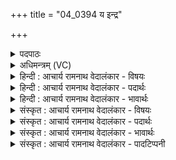 +++
title = "04_0394 य इन्द्र"

+++
<details><summary>पदपाठः</summary>

यः꣢। इ꣣न्द्र। सोमपा꣡त꣢मः। सो꣣म। पा꣡त꣢꣯मः। म꣡दः꣢꣯। श꣣विष्ठ। चे꣡त꣢꣯ति। ये꣡न꣢꣯। हँ꣡सि꣢꣯। नि। अ꣣त्रि꣡ण꣢म्। तम्। ई꣣महे। ३९४।
</details>

<details><summary>अधिमन्त्रम् (VC)</summary>

- इन्द्रः
- पर्वतः काण्वः
- उष्णिक्
- ऋषभः
- ऐन्द्रं काण्डम्
</details>

<details><summary>हिन्दी : आचार्य रामनाथ वेदालंकार - विषयः</summary>

अगले मन्त्र में इन्द्र नाम से परमात्मा, जीवात्मा और सेनाध्यक्ष को सम्बोधित किया गया है।
</details>

<details><summary>हिन्दी : आचार्य रामनाथ वेदालंकार - पदार्थः</summary>

पदार्थान्वयभाषाः -  हे (शविष्ठ) बलिष्ठ (इन्द्र) शत्रुविदारक परमात्मन्, जीवात्मन् वा सेनाध्यक्ष ! (यः) जो आप (सोमपातमः) अतिशय वीररस का पान करनेवाले हो, उन आपका (मदः) वीरताजनित हर्ष (चेतति) सदा जागता रहता है। आप (येन) अपने जिस पराक्रम से (अत्रिणम्) भक्षक शत्रु को (निहंसि) निःशेष रूप से विनष्ट कर देते हो (तम्) उस पराक्रम की, हम भी आपसे (ईमहे) याचना करते हैं ॥४॥ इस मन्त्र में अर्थश्लेषालङ्कार है ॥४॥
</details>

<details><summary>हिन्दी : आचार्य रामनाथ वेदालंकार - भावार्थः</summary>

भावार्थभाषाः -  जैसे वीर परमात्मा और जीवात्मा वीररस से उत्साहित होकर सब कामक्रोधादिरूप, विघ्नरूप और पापरूप भक्षक राक्षसों को विनष्ट कर देते हैं, उसी प्रकार राष्ट्र में वीर सेनापति सब आक्रान्ता रिपुओं को अपने पराक्रम से दण्डित करे। वैसा वीररस और पराक्रम सब प्रजाजनों को भी प्राप्त करना चाहिए ॥४॥
</details>

<details><summary>संस्कृत : आचार्य रामनाथ वेदालंकार - विषयः</summary>

अथेन्द्रनाम्ना परमात्मानं जीवात्मानं सेनाध्यक्षं च सम्बोधयति।
</details>

<details><summary>संस्कृत : आचार्य रामनाथ वेदालंकार - पदार्थः</summary>

पदार्थान्वयभाषाः -  हे (शविष्ठ) बलिष्ठ, (इन्द्र) शत्रुविदारक परमात्मन्, जीवात्मन्, सेनाध्यक्ष वा ! (यः) यस्त्वम् (सोमपातमः) अतिशयेन वीररसरूपस्य सोमस्य पाता असि, तस्य ते (मदः) वीरताजनितः हर्षः (चेतति) सदैव जागर्ति। (येन) पराक्रमेण, त्वम्। संहितायां ‘येना’ इति दीर्घश्छान्दसः, ‘अन्येषामपि दृश्यते। अ० ६।३।१३७’ इति वचनात्। (अत्रिणम्) भक्षकं शत्रुम्। अत्तीति अत्री। अद भक्षणे धातोः ‘अदेस्त्रिनिश्च। उ० ४।६९’ इति त्रिनिः प्रत्ययः। अत्रिणो वै रक्षांसि। पाप्मानोऽत्रिणः। ष० ब्रा० ३।१। (निहंसि) निःशेषेण विनाशयसि, (तम्) तं ते पराक्रमम्, वयमपि (ईमहे) प्रार्थयामहे। ईमहे इति याच्ञाकर्मसु पठितम्। निघं० ३।१९ ॥४॥ अत्र अर्थश्लेषालङ्कारः ॥४॥
</details>

<details><summary>संस्कृत : आचार्य रामनाथ वेदालंकार - भावार्थः</summary>

भावार्थभाषाः -  यथा वीरः परमात्मा जीवात्मा च वीररसेन हृष्टः सन् सर्वान् कामक्रोधादिरूपान्, विघ्नरूपान्, पापरूपांश्च भक्षकान् राक्षसान् विनाशयति, तथैव राष्ट्रे वीरः सेनापतिः सर्वानाक्रान्तॄन् रिपून् स्वपराक्रमेण दण्डयेत्। तादृशो वीररसः पराक्रमश्च सर्वैः प्रजाजनैरपि प्राप्तव्यः ॥४॥
</details>

<details><summary>संस्कृत : आचार्य रामनाथ वेदालंकार - पादटिप्पनी</summary>

टिप्पणी:   १. ऋ० ८।१२।१, अथ० २०।६३।७।
</details>